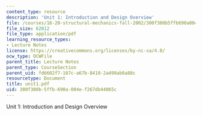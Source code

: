 ```yaml
---
content_type: resource
description: 'Unit 1: Introduction and Design Overview'
file: /courses/16-20-structural-mechanics-fall-2002/300f300b5ffb690a004ef267db44065c_unit1.pdf
file_size: 62812
file_type: application/pdf
learning_resource_types:
- Lecture Notes
license: https://creativecommons.org/licenses/by-nc-sa/4.0/
ocw_type: OCWFile
parent_title: Lecture Notes
parent_type: CourseSection
parent_uid: fd6602f7-107c-a67b-8410-2a499ab8a88c
resourcetype: Document
title: unit1.pdf
uid: 300f300b-5ffb-690a-004e-f267db44065c
---
```

Unit 1: Introduction and Design Overview